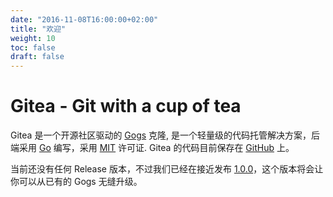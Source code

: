 ```yaml
---
date: "2016-11-08T16:00:00+02:00"
title: "欢迎"
weight: 10
toc: false
draft: false
---
```


# Gitea - Git with a cup of tea

Gitea 是一个开源社区驱动的 [Gogs](http://gogs.io) 克隆, 是一个轻量级的代码托管解决方案，后端采用 [Go](https://golang.org/) 编写，采用 [MIT](https://github.com/go-gitea/gitea/blob/master/LICENSE) 许可证. Gitea 的代码目前保存在 [GitHub](https://github.com/go-gitea/) 上。

当前还没有任何 Release 版本，不过我们已经在接近发布 [1.0.0](https://github.com/go-gitea/gitea/milestone/1)，这个版本将会让你可以从已有的 Gogs 无缝升级。
